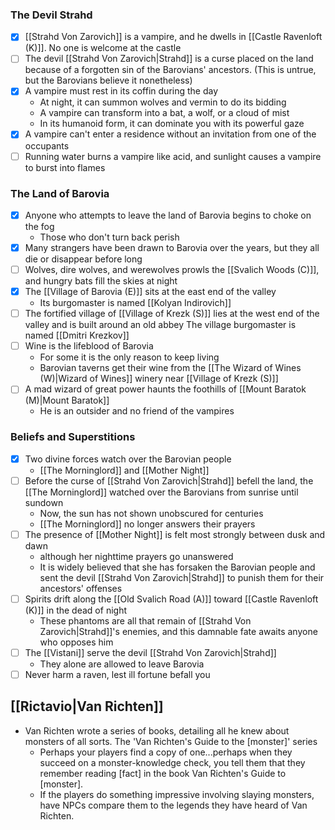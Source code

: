 ### The Devil Strahd
- [x] [[Strahd Von Zarovich]] is a vampire, and he dwells in [[Castle Ravenloft (K)]]. No one is welcome at the castle
- [ ] The devil [[Strahd Von Zarovich|Strahd]] is a curse placed on the land because of a forgotten sin of the Barovians' ancestors. (This is untrue, but the Barovians believe it nonetheless)
- [x] A vampire must rest in its coffin during the day
	- At night, it can summon wolves and vermin to do its bidding
	- A vampire can transform into a bat, a wolf, or a cloud of mist
	- In its humanoid form, it can dominate you with its powerful gaze
- [x] A vampire can't enter a residence without an invitation from one of the occupants
- [ ] Running water burns a vampire like acid, and sunlight causes a vampire to burst into flames

### The Land of Barovia
- [x] Anyone who attempts to leave the land of Barovia begins to choke on the fog
	- Those who don't turn back perish
- [x] Many strangers have been drawn to Barovia over the years, but they all die or disappear before long
- [ ] Wolves, dire wolves, and werewolves prowls the [[Svalich Woods (C)]], and hungry bats fill the skies at night
- [x] The [[Village of Barovia (E)]] sits at the east end of the valley
	- Its burgomaster is named [[Kolyan Indirovich]]
- [ ] The fortified village of [[Village of Krezk (S)]] lies at the west end of the valley and is built around an old abbey
	 The village burgomaster is named [[Dmitri Krezkov]]
- [ ] Wine is the lifeblood of Barovia
	- For some it is the only reason to keep living
	- Barovian taverns get their wine from the [[The Wizard of Wines (W)|Wizard of Wines]] winery near [[Village of Krezk (S)]]
- [ ] A mad wizard of great power haunts the foothills of [[Mount Baratok (M)|Mount Baratok]]
	- He is an outsider and no friend of the vampires

### Beliefs and Superstitions
- [x] Two divine forces watch over the Barovian people
	- [[The Morninglord]] and [[Mother Night]]
- [ ] Before the curse of [[Strahd Von Zarovich|Strahd]] befell the land, the [[The Morninglord]] watched over the Barovians from sunrise until sundown
	- Now, the sun has not shown unobscured for centuries
	- [[The Morninglord]] no longer answers their prayers
- [ ] The presence of [[Mother Night]] is felt most strongly between dusk and dawn
	- although her nighttime prayers go unanswered
	- It is widely believed that she has forsaken  the Barovian people and sent the devil [[Strahd Von Zarovich|Strahd]] to punish them for their ancestors' offenses
- [ ] Spirits drift along the [[Old Svalich Road (A)]] toward [[Castle Ravenloft (K)]] in the dead of night
	- These phantoms are all that remain of [[Strahd Von Zarovich|Strahd]]'s enemies, and this damnable fate awaits anyone who opposes him
- [ ] The [[Vistani]] serve the devil [[Strahd Von Zarovich|Strahd]]
	- They alone are allowed to leave Barovia
- [ ] Never harm a raven, lest ill fortune befall you

## [[Rictavio|Van Richten]]
- Van Richten wrote a series of books, detailing all he knew about monsters of all sorts. The 'Van Richten's Guide to the \[monster]' series
	- Perhaps your players find a copy of one...perhaps when they succeed on a monster-knowledge check, you tell them that they remember reading \[fact] in the book Van Richten's Guide to \[monster].
    - If the players do something impressive involving slaying monsters, have NPCs compare them to the legends they have heard of Van Richten.
